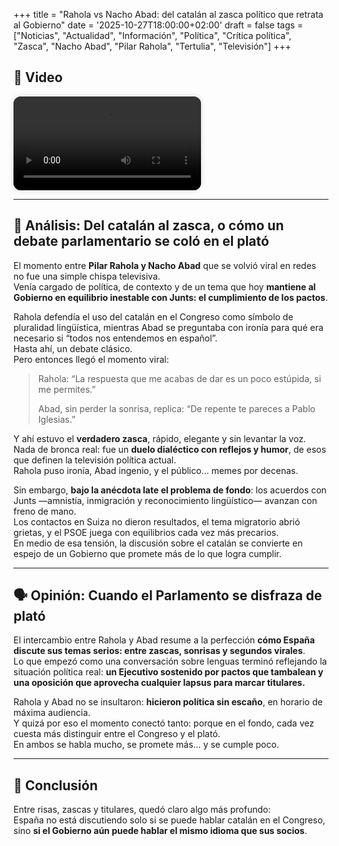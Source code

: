 +++
title = "Rahola vs Nacho Abad: del catalán al zasca político que retrata al Gobierno"
date = '2025-10-27T18:00:00+02:00'
draft = false
tags = ["Noticias", "Actualidad", "Información", "Política", "Crítica política", "Zasca", "Nacho Abad", "Pilar Rahola", "Tertulia", "Televisión"]
+++

## 🎥 Video

<video
  controls
  preload="metadata"
  playsinline
  style="max-width:100%; height:auto; border-radius:12px; box-shadow:0 0 10px rgba(0,0,0,0.15); background:#000;">
  <source src="https://pub-240094f2e1ec4a01996b0538dbaed474.r2.dev/NachoVSPIlarRahola.mp4.mp4" type="video/mp4">
  Tu navegador no soporta la reproducción de video.
</video>

---

## 🧠 Análisis: Del catalán al zasca, o cómo un debate parlamentario se coló en el plató

El momento entre **Pilar Rahola y Nacho Abad** que se volvió viral en redes no fue una simple chispa televisiva.  
Venía cargado de política, de contexto y de un tema que hoy **mantiene al Gobierno en equilibrio inestable con Junts: el cumplimiento de los pactos**.  

Rahola defendía el uso del catalán en el Congreso como símbolo de pluralidad lingüística, mientras Abad se preguntaba con ironía para qué era necesario si “todos nos entendemos en español”.  
Hasta ahí, un debate clásico.  
Pero entonces llegó el momento viral:  

> Rahola: “La respuesta que me acabas de dar es un poco estúpida, si me permites.”  
>  
> Abad, sin perder la sonrisa, replica: “De repente te pareces a Pablo Iglesias.”  

Y ahí estuvo el **verdadero zasca**, rápido, elegante y sin levantar la voz.  
Nada de bronca real: fue un **duelo dialéctico con reflejos y humor**, de esos que definen la televisión política actual.  
Rahola puso ironía, Abad ingenio, y el público... memes por decenas.  

Sin embargo, **bajo la anécdota late el problema de fondo**: los acuerdos con Junts —amnistía, inmigración y reconocimiento lingüístico— avanzan con freno de mano.  
Los contactos en Suiza no dieron resultados, el tema migratorio abrió grietas, y el PSOE juega con equilibrios cada vez más precarios.  
En medio de esa tensión, la discusión sobre el catalán se convierte en espejo de un Gobierno que promete más de lo que logra cumplir.  

---

## 🗣️ Opinión: Cuando el Parlamento se disfraza de plató  

El intercambio entre Rahola y Abad resume a la perfección **cómo España discute sus temas serios: entre zascas, sonrisas y segundos virales**.  
Lo que empezó como una conversación sobre lenguas terminó reflejando la situación política real: **un Ejecutivo sostenido por pactos que tambalean y una oposición que aprovecha cualquier lapsus para marcar titulares.**  

Rahola y Abad no se insultaron: **hicieron política sin escaño**, en horario de máxima audiencia.  
Y quizá por eso el momento conectó tanto: porque en el fondo, cada vez cuesta más distinguir entre el Congreso y el plató.  
En ambos se habla mucho, se promete más… y se cumple poco.  

---

## 🧩 Conclusión  

Entre risas, zascas y titulares, quedó claro algo más profundo:  
España no está discutiendo solo si se puede hablar catalán en el Congreso, sino **si el Gobierno aún puede hablar el mismo idioma que sus socios**.  

